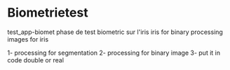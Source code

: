 # Biometrietest

test_app-biomet
 phase de test biometric sur l'iris
 iris for binary
 processing images for iris 
 
 1- processing for segmentation 
 2- processing for binary image
 3- put it in code double or real
